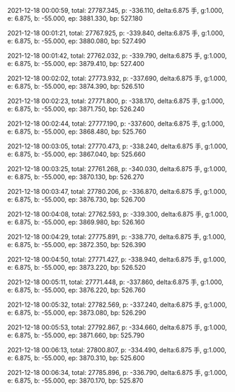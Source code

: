 2021-12-18 00:00:59, total: 27787.345, p: -336.110, delta:6.875 手, g:1.000, e: 6.875, b: -55.000, ep: 3881.330, bp: 527.180

2021-12-18 00:01:21, total: 27767.925, p: -339.840, delta:6.875 手, g:1.000, e: 6.875, b: -55.000, ep: 3880.080, bp: 527.490

2021-12-18 00:01:42, total: 27762.032, p: -339.790, delta:6.875 手, g:1.000, e: 6.875, b: -55.000, ep: 3879.410, bp: 527.400

2021-12-18 00:02:02, total: 27773.932, p: -337.690, delta:6.875 手, g:1.000, e: 6.875, b: -55.000, ep: 3874.390, bp: 526.510

2021-12-18 00:02:23, total: 27771.800, p: -338.170, delta:6.875 手, g:1.000, e: 6.875, b: -55.000, ep: 3871.750, bp: 526.240

2021-12-18 00:02:44, total: 27777.190, p: -337.600, delta:6.875 手, g:1.000, e: 6.875, b: -55.000, ep: 3868.480, bp: 525.760

2021-12-18 00:03:05, total: 27770.473, p: -338.240, delta:6.875 手, g:1.000, e: 6.875, b: -55.000, ep: 3867.040, bp: 525.660

2021-12-18 00:03:25, total: 27761.268, p: -340.030, delta:6.875 手, g:1.000, e: 6.875, b: -55.000, ep: 3870.130, bp: 526.270

2021-12-18 00:03:47, total: 27780.206, p: -336.870, delta:6.875 手, g:1.000, e: 6.875, b: -55.000, ep: 3876.730, bp: 526.700

2021-12-18 00:04:08, total: 27762.593, p: -339.300, delta:6.875 手, g:1.000, e: 6.875, b: -55.000, ep: 3869.980, bp: 526.160

2021-12-18 00:04:29, total: 27775.891, p: -338.770, delta:6.875 手, g:1.000, e: 6.875, b: -55.000, ep: 3872.350, bp: 526.390

2021-12-18 00:04:50, total: 27771.427, p: -338.940, delta:6.875 手, g:1.000, e: 6.875, b: -55.000, ep: 3873.220, bp: 526.520

2021-12-18 00:05:11, total: 27771.448, p: -337.860, delta:6.875 手, g:1.000, e: 6.875, b: -55.000, ep: 3876.220, bp: 526.760

2021-12-18 00:05:32, total: 27782.569, p: -337.240, delta:6.875 手, g:1.000, e: 6.875, b: -55.000, ep: 3873.080, bp: 526.290

2021-12-18 00:05:53, total: 27792.867, p: -334.660, delta:6.875 手, g:1.000, e: 6.875, b: -55.000, ep: 3871.660, bp: 525.790

2021-12-18 00:06:13, total: 27800.807, p: -334.490, delta:6.875 手, g:1.000, e: 6.875, b: -55.000, ep: 3870.310, bp: 525.600

2021-12-18 00:06:34, total: 27785.896, p: -336.790, delta:6.875 手, g:1.000, e: 6.875, b: -55.000, ep: 3870.170, bp: 525.870